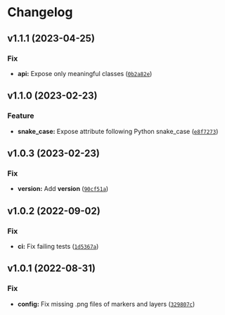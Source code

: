 # Changelog

<!--next-version-placeholder-->

## v1.1.1 (2023-04-25)
### Fix
* **api:** Expose only meaningful classes ([`0b2a82e`](https://github.com/Kitware/trame-leaflet/commit/0b2a82eb831755eb8cf61d3eac875ff543f580f7))

## v1.1.0 (2023-02-23)
### Feature
* **snake_case:** Expose attribute following Python snake_case ([`e8f7273`](https://github.com/Kitware/trame-leaflet/commit/e8f7273dc41a2a4e45ce4a955daa9dac33d81f41))

## v1.0.3 (2023-02-23)
### Fix
* **version:** Add __version__ ([`90cf51a`](https://github.com/Kitware/trame-leaflet/commit/90cf51ab2c59b1ed7b0a7c90c6a789a8b2d3a7be))

## v1.0.2 (2022-09-02)
### Fix
* **ci:** Fix failing tests ([`1d5367a`](https://github.com/Kitware/trame-leaflet/commit/1d5367a465e74edfaf51491e4950f633b646bb43))

## v1.0.1 (2022-08-31)
### Fix
* **config:** Fix missing .png files of markers and layers ([`329807c`](https://github.com/Kitware/trame-leaflet/commit/329807c66a6c8aec4039af6662eb9bf040a2a8f3))
